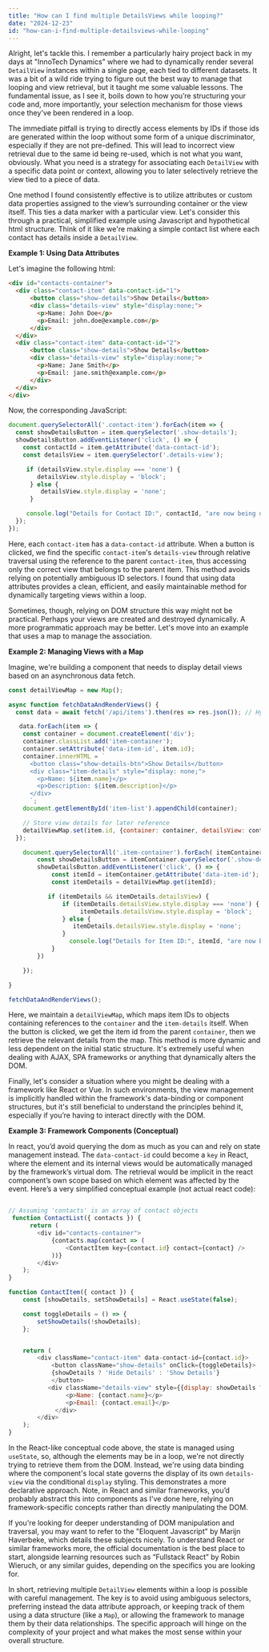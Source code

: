 ```yaml
---
title: "How can I find multiple DetailsViews while looping?"
date: "2024-12-23"
id: "how-can-i-find-multiple-detailsviews-while-looping"
---
```


Alright, let's tackle this. I remember a particularly hairy project back in my days at "InnoTech Dynamics" where we had to dynamically render several `DetailView` instances within a single page, each tied to different datasets. It was a bit of a wild ride trying to figure out the best way to manage that looping and view retrieval, but it taught me some valuable lessons. The fundamental issue, as I see it, boils down to how you’re structuring your code and, more importantly, your selection mechanism for those views once they've been rendered in a loop.

The immediate pitfall is trying to directly access elements by IDs if those ids are generated within the loop without some form of a unique discriminator, especially if they are not pre-defined. This will lead to incorrect view retrieval due to the same id being re-used, which is not what you want, obviously. What you need is a strategy for associating each `DetailView` with a specific data point or context, allowing you to later selectively retrieve the view tied to a piece of data.

One method I found consistently effective is to utilize attributes or custom data properties assigned to the view’s surrounding container or the view itself. This ties a data marker with a particular view. Let's consider this through a practical, simplified example using Javascript and hypothetical html structure. Think of it like we're making a simple contact list where each contact has details inside a `DetailView`.

**Example 1: Using Data Attributes**

Let's imagine the following html:

```html
<div id="contacts-container">
  <div class="contact-item" data-contact-id="1">
      <button class="show-details">Show Details</button>
      <div class="details-view" style="display:none;">
        <p>Name: John Doe</p>
        <p>Email: john.doe@example.com</p>
      </div>
  </div>
  <div class="contact-item" data-contact-id="2">
      <button class="show-details">Show Details</button>
      <div class="details-view" style="display:none;">
        <p>Name: Jane Smith</p>
        <p>Email: jane.smith@example.com</p>
      </div>
  </div>
</div>
```

Now, the corresponding JavaScript:

```javascript
document.querySelectorAll('.contact-item').forEach(item => {
  const showDetailsButton = item.querySelector('.show-details');
  showDetailsButton.addEventListener('click', () => {
    const contactId = item.getAttribute('data-contact-id');
    const detailsView = item.querySelector('.details-view');

     if (detailsView.style.display === 'none') {
        detailsView.style.display = 'block';
      } else {
         detailsView.style.display = 'none';
      }

     console.log("Details for Contact ID:", contactId, "are now being displayed.")
  });
});
```

Here, each `contact-item` has a `data-contact-id` attribute. When a button is clicked, we find the specific `contact-item`'s `details-view` through relative traversal using the reference to the parent `contact-item`, thus accessing only the correct view that belongs to the parent item. This method avoids relying on potentially ambiguous ID selectors. I found that using data attributes provides a clean, efficient, and easily maintainable method for dynamically targeting views within a loop.

Sometimes, though, relying on DOM structure this way might not be practical. Perhaps your views are created and destroyed dynamically. A more programmatic approach may be better. Let's move into an example that uses a map to manage the association.

**Example 2: Managing Views with a Map**

Imagine, we're building a component that needs to display detail views based on an asynchronous data fetch.

```javascript
const detailViewMap = new Map();

async function fetchDataAndRenderViews() {
  const data = await fetch('/api/items').then(res => res.json()); // Hypothetical API fetch

   data.forEach(item => {
    const container = document.createElement('div');
    container.classList.add('item-container');
    container.setAttribute('data-item-id', item.id);
    container.innerHTML = `
      <button class="show-details-btn">Show Details</button>
      <div class="item-details" style="display: none;">
        <p>Name: ${item.name}</p>
        <p>Description: ${item.description}</p>
      </div>
      `;
    document.getElementById('item-list').appendChild(container);

    // Store view details for later reference
    detailViewMap.set(item.id, {container: container, detailsView: container.querySelector('.item-details')});
  });

    document.querySelectorAll('.item-container').forEach( itemContainer => {
        const showDetailsButton = itemContainer.querySelector('.show-details-btn');
        showDetailsButton.addEventListener('click', () => {
            const itemId = itemContainer.getAttribute('data-item-id');
            const itemDetails = detailViewMap.get(itemId);

           if (itemDetails && itemDetails.detailsView) {
               if (itemDetails.detailsView.style.display === 'none') {
                    itemDetails.detailsView.style.display = 'block';
               } else {
                  itemDetails.detailsView.style.display = 'none';
               }
                 console.log("Details for Item ID:", itemId, "are now being displayed.")
            }
        })

    });

}

fetchDataAndRenderViews();

```

Here, we maintain a `detailViewMap`, which maps item IDs to objects containing references to the `container` and the `item-details` itself. When the button is clicked, we get the item id from the parent `container`, then we retrieve the relevant details from the map. This method is more dynamic and less dependent on the initial static structure. It's extremely useful when dealing with AJAX, SPA frameworks or anything that dynamically alters the DOM.

Finally, let's consider a situation where you might be dealing with a framework like React or Vue. In such environments, the view management is implicitly handled within the framework's data-binding or component structures, but it's still beneficial to understand the principles behind it, especially if you’re having to interact directly with the DOM.

**Example 3: Framework Components (Conceptual)**

In react, you’d avoid querying the dom as much as you can and rely on state management instead. The `data-contact-id` could become a `key` in React, where the element and its internal views would be automatically managed by the framework’s virtual dom. The retrieval would be implicit in the react component’s own scope based on which element was affected by the event. Here’s a very simplified conceptual example (not actual react code):

```javascript

// Assuming 'contacts' is an array of contact objects
 function ContactList({ contacts }) {
      return (
        <div id="contacts-container">
            {contacts.map(contact => (
                <ContactItem key={contact.id} contact={contact} />
            ))}
        </div>
    );
}

function ContactItem({ contact }) {
    const [showDetails, setShowDetails] = React.useState(false);

    const toggleDetails = () => {
        setShowDetails(!showDetails);
    };


    return (
        <div className="contact-item" data-contact-id={contact.id}>
            <button className="show-details" onClick={toggleDetails}>
            {showDetails ? 'Hide Details' : 'Show Details'}
            </button>
           <div className="details-view" style={{display: showDetails ? 'block' : 'none' }}>
                <p>Name: {contact.name}</p>
                <p>Email: {contact.email}</p>
             </div>
        </div>
    );
}
```

In the React-like conceptual code above, the state is managed using `useState`, so, although the elements may be in a loop, we're not directly trying to retrieve them from the DOM. Instead, we're using data binding where the component's local state governs the display of its own `details-view` via the conditional `display` styling. This demonstrates a more declarative approach. Note, in React and similar frameworks, you’d probably abstract this into components as I've done here, relying on framework-specific concepts rather than directly manipulating the DOM.

If you're looking for deeper understanding of DOM manipulation and traversal, you may want to refer to the "Eloquent Javascript" by Marijn Haverbeke, which details these subjects nicely. To understand React or similar frameworks more, the official documentation is the best place to start, alongside learning resources such as “Fullstack React” by Robin Wieruch, or any similar guides, depending on the specifics you are looking for.

In short, retrieving multiple `DetailView` elements within a loop is possible with careful management. The key is to avoid using ambiguous selectors, preferring instead the data attribute approach, or keeping track of them using a data structure (like a `Map`), or allowing the framework to manage them by their data relationships. The specific approach will hinge on the complexity of your project and what makes the most sense within your overall structure.
